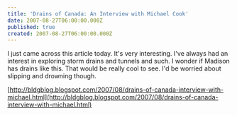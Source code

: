 ```yaml
---
title: 'Drains of Canada: An Interview with Michael Cook'
date: 2007-08-27T06:00:00.000Z
published: true
created: 2007-08-27T06:00:00.000Z
---
```


I just came across this article today. It's very interesting. I've always had an interest in exploring storm drains and tunnels and such. I wonder if Madison has drains like this. That would be really cool to see. I'd be worried about slipping and drowning though.

[http://bldgblog.blogspot.com/2007/08/drains-of-canada-interview-with-michael.html](http://bldgblog.blogspot.com/2007/08/drains-of-canada-interview-with-michael.html)

